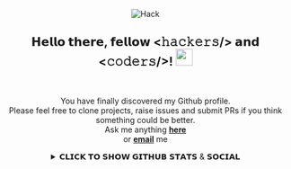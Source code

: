 <div align="center">

![Hack](https://github.com/mkdirlove/mkdirlove/blob/master/main.gif)                                                                                                 
                       

<div align="center" width="50">                    

</div>



<h2> 𝗛𝗲𝗹𝗹𝗼 𝘁𝗵𝗲𝗿𝗲, 𝗳𝗲𝗹𝗹𝗼𝘄 <𝚑𝚊𝚌𝚔𝚎𝚛𝚜/> 𝗮𝗻𝗱 <𝚌𝚘𝚍𝚎𝚛𝚜/>! <img src="https://github.com/dheeraj-2000/dheeraj-2000/blob/master/gifs/Hi.gif" width="30px"></h2> <br>

You have finally discovered my Github profile. <br>
Please feel free to clone projects, raise issues and submit PRs if you think something could be better. <br>
Ask me anything <a href="https://github.com/mkdirlove/mishbtura/issues/new"><b>here</b></a><br>
or <a href="mailto:orugamichelleangela@gmail.com"><b>email</b></a> me

</div>
<div align="center">

<details>
<summary>𝗖𝗟𝗜𝗖𝗞 𝗧𝗢 𝗦𝗛𝗢𝗪 𝗚𝗜𝗧𝗛𝗨𝗕 𝗦𝗧𝗔𝗧𝗦 & 𝗦𝗢𝗖𝗜𝗔𝗟</summary>
  <br>
<p align="center">
    <img alt = "GitHub Stats" src="https://github-readme-stats.vercel.app/api?username=mishbtura&show_icons=true&theme=radical">
    <br>
𝗧𝗘𝗖𝗛𝗡𝗢𝗟𝗢𝗚𝗜𝗘𝗦


![BASH](https://img.shields.io/badge/-BASH-black?style=flat-square&logo=BASH)
![PYTHON](https://img.shields.io/badge/-PYTHON-black?style=flat-square&logo=PYTHON)
![GIT](https://img.shields.io/badge/-GIT-black?style=flat-square&logo=GIT)
![GITHUB](https://img.shields.io/badge/-GITHUB-181717?style=flat-square&logo=GITHUB)


𝗦𝗢𝗖𝗜𝗔𝗟 𝗠𝗘𝗗𝗜𝗔

<a href="https://www.facebook.com/michelleangela.oruga.7" target="_blank"><img src="https://img.shields.io/badge/Facebook-%231877F2.svg?&style=flat-square&logo=facebook&logoColor=white" alt="Facebook"></a>  
<a href="orugamichelleangela@gmail.com" target="_blank"><img src="https://img.shields.io/badge/-orugamichelleangela.com-c14438?style=flat-square&logo=Gmail&logoColor=white&link=mailto:orugamichelleangela@gmail.com" alt="Gmail"></a> <br>


![VISITOR BADGE](https://visitor-badge.laobi.icu/badge?page_id=mishbtura)
</p>
</details> 
</div>
<!--⭐ From [Jayson Cabrillas San Buenaventura](http://mkdirlove.github.io/)-->
